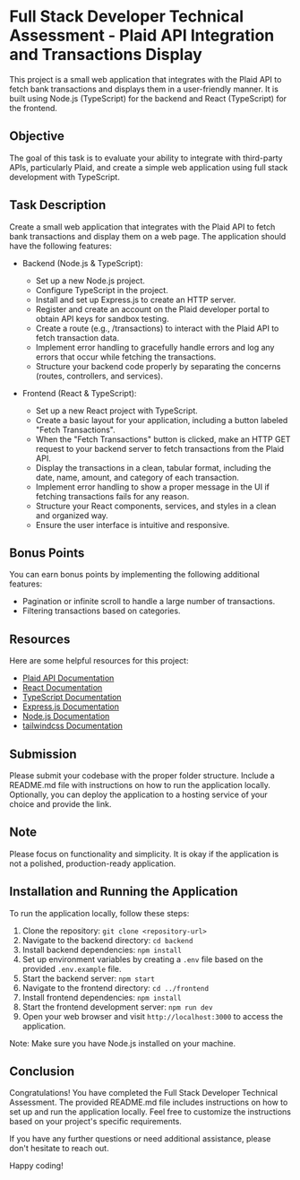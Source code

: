 # Full Stack Developer Technical Assessment - Plaid API Integration and Transactions Display

This project is a small web application that integrates with the Plaid API to fetch bank transactions and displays them in a user-friendly manner. It is built using Node.js (TypeScript) for the backend and React (TypeScript) for the frontend.

## Objective

The goal of this task is to evaluate your ability to integrate with third-party APIs, particularly Plaid, and create a simple web application using full stack development with TypeScript.

## Task Description

Create a small web application that integrates with the Plaid API to fetch bank transactions and display them on a web page. The application should have the following features:

- Backend (Node.js & TypeScript):
  - Set up a new Node.js project.
  - Configure TypeScript in the project.
  - Install and set up Express.js to create an HTTP server.
  - Register and create an account on the Plaid developer portal to obtain API keys for sandbox testing.
  - Create a route (e.g., /transactions) to interact with the Plaid API to fetch transaction data.
  - Implement error handling to gracefully handle errors and log any errors that occur while fetching the transactions.
  - Structure your backend code properly by separating the concerns (routes, controllers, and services).

- Frontend (React & TypeScript):
  - Set up a new React project with TypeScript.
  - Create a basic layout for your application, including a button labeled "Fetch Transactions".
  - When the "Fetch Transactions" button is clicked, make an HTTP GET request to your backend server to fetch transactions from the Plaid API.
  - Display the transactions in a clean, tabular format, including the date, name, amount, and category of each transaction.
  - Implement error handling to show a proper message in the UI if fetching transactions fails for any reason.
  - Structure your React components, services, and styles in a clean and organized way.
  - Ensure the user interface is intuitive and responsive.

## Bonus Points

You can earn bonus points by implementing the following additional features:

- Pagination or infinite scroll to handle a large number of transactions.
- Filtering transactions based on categories.

## Resources

Here are some helpful resources for this project:

- [Plaid API Documentation](https://plaid.com/docs/)
- [React Documentation](https://reactjs.org/docs/getting-started.html)
- [TypeScript Documentation](https://www.typescriptlang.org/docs/)
- [Express.js Documentation](https://expressjs.com/)
- [Node.js Documentation](https://nodejs.org/en/docs/)
- [tailwindcss Documentation](https://tailwindcss.com/docs)

## Submission

Please submit your codebase with the proper folder structure. Include a README.md file with instructions on how to run the application locally. Optionally, you can deploy the application to a hosting service of your choice and provide the link.

## Note

Please focus on functionality and simplicity. It is okay if the application is not a polished, production-ready application.

## Installation and Running the Application

To run the application locally, follow these steps:

1. Clone the repository: `git clone <repository-url>`
2. Navigate to the backend directory: `cd backend`
3. Install backend dependencies: `npm install`
4. Set up environment variables by creating a `.env` file based on the provided `.env.example` file.
5. Start the backend server: `npm start`
6. Navigate to the frontend directory: `cd ../frontend`
7. Install frontend dependencies: `npm install`
8. Start the frontend development server: `npm run dev`
9. Open your web browser and visit `http://localhost:3000` to access the application.

Note: Make sure you have Node.js installed on your machine.

## Conclusion

Congratulations! You have completed the Full Stack Developer Technical Assessment. The provided README.md file includes instructions on how to set up and run the application locally. Feel free to customize the instructions based on your project's specific requirements.

If you have any further questions or need additional assistance, please don't hesitate to reach out.

Happy coding!
